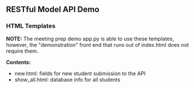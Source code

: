 ## RESTful Model API Demo
### HTML Templates

**NOTE:** The meeting prep demo app.py is able to use these templates, however, the "demonstration" front end that runs out of index.html does not require them.

**Contents:**
- new.html: fields for new student submission to the API
- show_all.html: database info for all students
